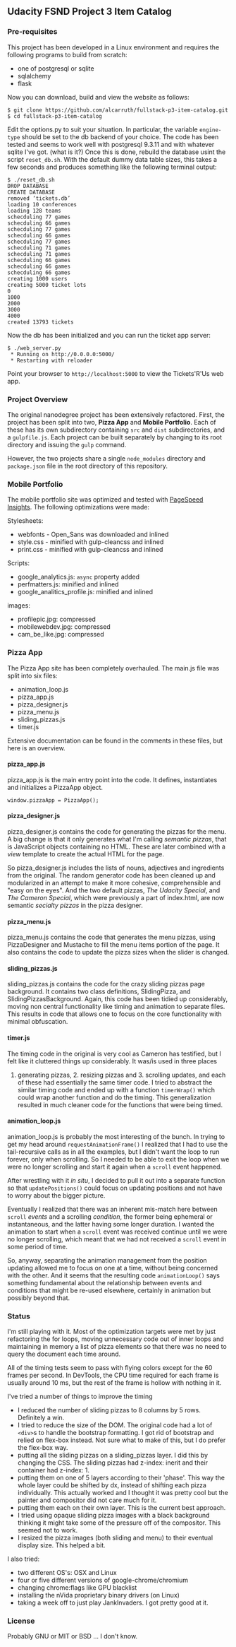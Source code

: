 ## Udacity FSND Project 3 Item Catalog

### Pre-requisites

This project has been developed in a Linux environment and requires
the following programs to build from scratch:

 - one of postgresql or sqlite
 - sqlalchemy
 - flask

Now you can download, build
and view the website as follows:

```
$ git clone https://github.com/alcarruth/fullstack-p3-item-catalog.git
$ cd fullstack-p3-item-catalog
```

Edit the options.py to suit your situation.  In particular, the variable
`engine-type` should be set to the db backend of your choice.  The code
has been tested and seems to work well with postgresql 9.3.11 and with
whatever sqlite I've got. (what is it?)  Once this is done, rebuild the
database usint the script `reset_db.sh`.  With the default dummy data
table sizes, this takes a few seconds and produces something like the 
following terminal output:

```
$ ./reset_db.sh 
DROP DATABASE
CREATE DATABASE
removed ‘tickets.db’
loading 10 conferences
loading 128 teams
schecduling 77 games
schecduling 66 games
schecduling 77 games
schecduling 66 games
schecduling 77 games
schecduling 71 games
schecduling 71 games
schecduling 66 games
schecduling 66 games
schecduling 66 games
creating 1000 users
creating 5000 ticket lots
0
1000
2000
3000
4000
created 13793 tickets
```

Now the db has been initialized and you can run the ticket app server:

```
$ ./web_server.py 
 * Running on http://0.0.0.0:5000/
 * Restarting with reloader
```

Point your browser to `http://localhost:5000` to view the Tickets'R'Us 
web app.


### Project Overview

The original nanodegree project has been extensively refactored.
First, the project has been split into two, **Pizza App** and **Mobile Portfolio**.
Each of these has its own subdirectory containing `src` and `dist` subdirectories, and 
a `gulpfile.js`.  Each project can be built separately by changing to its root directory
and issuing the `gulp` command.

However, the two projects share a single `node_modules` directory and `package.json` file
in the root directory of this repository.

### Mobile Portfolio

The mobile portfolio site was optimized and tested with 
[PageSpeed Insights](https://developers.google.com/speed/pagespeed/insights/).
The following optimizations were made:

Stylesheets:
 - webfonts - Open_Sans was downloaded and inlined
 - style.css - minified with gulp-cleancss and inlined
 - print.css - minified with gulp-cleancss and inlined

Scripts:
 - google_analytics.js: `async` property added
 - perfmatters.js:  minified and inlined
 - google_analitics_profile.js: minified and inlined

images:
 - profilepic.jpg: compressed
 - mobilewebdev.jpg: compressed
 - cam_be_like.jpg: compressed


### Pizza App

The Pizza App site has been completely overhauled.  The main.js file was
split into six files:

 - animation_loop.js
 - pizza_app.js
 - pizza_designer.js
 - pizza_menu.js
 - sliding_pizzas.js
 - timer.js

Extensive documentation can be found in the comments in these files, but here
is an overview.

#### pizza_app.js
pizza_app.js is the main entry point into the code. It defines, instantiates
and initializes a PizzaApp object.

```
window.pizzaApp = PizzaApp();
```

#### pizza_designer.js

pizza_designer.js contains the code for generating the pizzas for the menu.
A big change is that it only generates what I'm calling _semantic pizzas_, that is
JavaScript objects containing no HTML.  These are later combined with a _view_
template to create the actual HTML for the page.

So pizza_designer.js includes the lists of nouns, adjectives and
ingredients from the original.  The random generator code has been
cleaned up and modularized in an attempt to make it more cohesive,
comprehensible and "easy on the eyes".  And the two default pizzas,
_The Udacity Special_, and _The Cameron Special_, which were
previously a part of index.html, are now semantic _secialty pizzas_ in
the pizza designer.

#### pizza_menu.js
pizza_menu.js contains the code that generates the menu pizzas, using PizzaDesigner
and Mustache to fill the menu items portion of the page.  It also contains
the code to update the pizza sizes when the slider is changed.

#### sliding_pizzas.js
sliding_pizzas.js contains the code for the crazy sliding pizzas page background.
It contains two class definitions, SlidingPizza, and SlidingPizzasBackground.
Again, this code has been tidied up considerably, moving non central functionality
like timing and animation to separate files.  This results in code that allows
one to focus on the core functionality with minimal obfuscation.

#### timer.js
The timing code in the original is very cool as Cameron has testified, but 
I felt like it cluttered things up considerably.  It was/is used in three places
1. generating pizzas, 2. resizing pizzas and 3. scrolling updates, and each of 
these had essentially the same timer code.  I tried to abstract the similar
timing code and ended up with a function `timerWrap()` which could wrap
another function and do the timing.  This generalization resulted in
much cleaner code for the functions that were being timed.

#### animation_loop.js
animation_loop.js is probably the most interesting of the bunch.  In trying
to get my head around `requestAnimationFrame()` I realized that I had
to use the tail-recursive calls as in all the examples, but I didn't want
the loop to run forever, only when scrolling.  So I needed to be able
to exit the loop when we were no longer scrolling and start it again
when a `scroll` event happened.

After wrestling with it _in situ_, I decided to pull it out into a separate
function so that `updatePositions()` could focus on updating positions and
not have to worry about the bigger picture.

Eventually I realized that there was an inherent mis-match here between
`scroll` _events_ and a scrolling _condition_, the former being ephemeral
or instantaneous, and the latter having some longer duration.  I wanted
the animation to start when a `scroll` event was received continue until
we were no longer scrolling, which meant that we had not received a
`scroll` event in some period of time.

So, anyway, separating the animation management from the position
updating allowed me to focus on one at a time, without being concerned
with the other.  And it seems that the resulting code `animationLoop()`
says something fundamental about the relationship between events
and conditions that might be re-used elsewhere, certainly in animation
but possibly beyond that.

### Status

I'm still playing with it. 
Most of the optimization targets were met by just refactoring the 
for loops, moving unnecessary code out of inner loops and maintaining
in memory a list of pizza elements so that there was no need to
query the document each time around.

All of the timing tests seem to pass with flying colors except for the
60 frames per second.  In DevTools, the CPU time required for each
frame is usually around 10 ms, but the rest of the frame is hollow
with nothing in it.

I've tried a number of things to improve the timing

 - I reduced the number of sliding pizzas to 8 columns by 5 rows.
   Definitely a win.
 - I tried to reduce the size of the DOM.  The original code
   had a lot of `<div>`s to handle the bootstrap formatting.
   I got rid of bootstrap and relied on flex-box instead.
   Not sure what to make of this, but I do prefer the flex-box way.
 - putting all the sliding pizzas on a sliding_pizzas layer.
   I did this by changing the CSS.  The sliding pizzas had
   z-index: inerit and their container had z-index: 1.
 - putting them on one of 5 layers according to their 'phase'.
   This way the whole layer could be shifted by dx, instead
   of shifting each pizza individually.  This actually worked
   and I thought it was pretty cool but the painter and compositor
   did not care much for it. 
 - putting them each on their own layer.  This is the current
   best approach.
 - I tried using opaque sliding pizza images with a black background
   thinking it might take some of the pressure off of the compositor.
   This seemed not to work.
 - I resized the pizza images (both sliding and menu) to their
   eventual display size.  This helped a bit.

I also tried:

 - two different OS's: OSX and Linux
 - four or five different versions of google-chrome/chromium
 - changing chrome:flags like GPU blacklist
 - installing the nVida proprietary binary drivers (on Linux)
 - taking a week off to just play JankInvaders.  I got pretty
   good at it.

### License

Probably GNU or MIT or BSD ... I don't know.
